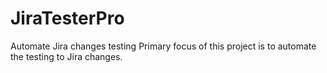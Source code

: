 # JiraTesterPro
Automate Jira changes testing
Primary focus of this project is to automate the testing to Jira changes. 
